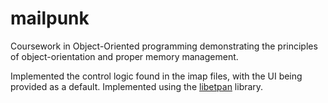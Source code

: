 # mailpunk

Coursework in Object-Oriented programming demonstrating the principles of object-orientation and proper memory management. 

Implemented the control logic found in the imap files, with the UI being provided as a default. Implemented using the [libetpan](https://github.com/dinhviethoa/libetpan) library. 
